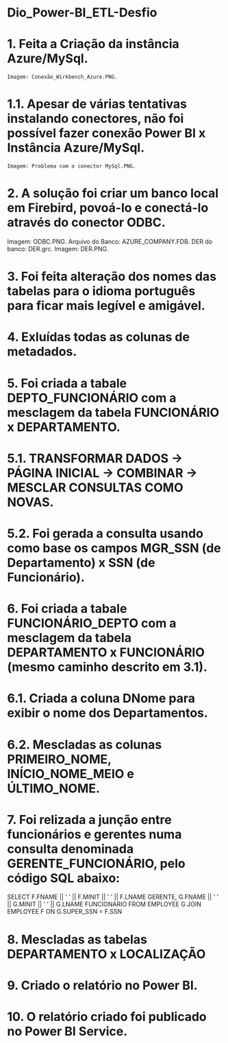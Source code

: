 # Dio_Power-BI_ETL-Desfio

# 1. Feita a Criação da instância Azure/MySql.
	Imagem: Conexão_Wirkbench_Azure.PNG.
# 1.1. Apesar de várias tentativas instalando conectores, não foi possível fazer conexão Power BI x Instância Azure/MySql.
	Imagem: Problema com o conector MySql.PNG.
	
# 2. A solução foi criar um banco local em Firebird, povoá-lo e conectá-lo através do conector ODBC.
  Imagem: ODBC.PNG.
	Arquivo do Banco: AZURE_COMPANY.FDB.
	DER do banco: DER.grc.
	Imagem: DER.PNG.

# 3. Foi feita alteração dos nomes das tabelas para o idioma português para ficar mais legível e amigável.

# 4. Exluídas todas as colunas de metadados.

# 5. Foi criada a tabale DEPTO_FUNCIONÁRIO com a mesclagem da tabela FUNCIONÁRIO x DEPARTAMENTO.
#   5.1. TRANSFORMAR DADOS -> PÁGINA INICIAL -> COMBINAR -> MESCLAR CONSULTAS COMO NOVAS.
#   5.2. Foi gerada a consulta usando como base os campos MGR_SSN (de Departamento) x SSN (de Funcionário).

# 6. Foi criada a tabale FUNCIONÁRIO_DEPTO com a mesclagem da tabela DEPARTAMENTO x FUNCIONÁRIO (mesmo caminho descrito em 3.1).
#   6.1. Criada a coluna DNome para exibir o nome dos Departamentos.
#   6.2. Mescladas as colunas PRIMEIRO_NOME, INÍCIO_NOME_MEIO e ÚLTIMO_NOME.

# 7. Foi relizada a junção entre funcionários e gerentes numa consulta denominada GERENTE_FUNCIONÁRIO, pelo código SQL abaixo:

   SELECT F.FNAME || ' ' || F.MINIT || ' ' || F.LNAME GERENTE,
          G.FNAME || ' ' || G.MINIT || ' ' || G.LNAME FUNCIONARIO
     FROM EMPLOYEE G
     JOIN EMPLOYEE F ON G.SUPER_SSN = F.SSN
	 
# 8. Mescladas as tabelas DEPARTAMENTO x LOCALIZAÇÃO
 	 
# 9. Criado o relatório no Power BI.
# 10. O relatório criado foi publicado no Power BI Service.
